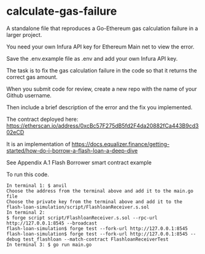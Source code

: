 # calculate-gas-failure
A standalone file that reproduces a Go-Ethereum gas calculation failure in a larger project.

You need your own Infura API key for Ethereum Main net to view the error.

Save the .env.example file as .env and add your own Infura API key.

The task is to fix the gas calculation failure in the code so that it returns the correct gas amount.

When you submit code for review, create a new repo with the name of your Github username.

Then include a brief description of the error and the fix you implemented.

The contract deployed here: https://etherscan.io/address/0xcBc57F275dB5fd2F4da20882fCa443B9cd302eCD 

It is an implementation of https://docs.equalizer.finance/getting-started/how-do-i-borrow-a-flash-loan-a-deep-dive

See Appendix
A.1 Flash Borrower smart contract example

To run this code.
```
In terminal 1: $ anvil
Choose the address from the terminal above and add it to the main.go file
Choose the private key from the terminal above and add it to the flash-loan-simulation/script/FlashloanReceiver.s.sol
In terminal 2: 
$ forge script script/FlashloanReceiver.s.sol --rpc-url http://127.0.0.1:8545 --broadcast
flash-loan-simulation$ forge test --fork-url http://127.0.0.1:8545
flash-loan-simulation$ forge test --fork-url http://127.0.0.1:8545 --debug test_flashloan --match-contract FlashloanReceiverTest
In terminal 3: $ go run main.go
```



